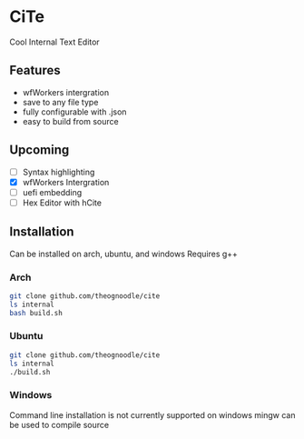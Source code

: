 # CiTe
Cool Internal Text Editor
## Features
- wfWorkers intergration
- save to any file type
- fully configurable with .json
- easy to build from source
## Upcoming

- [ ] Syntax highlighting
- [x] wfWorkers Intergration
- [ ] uefi embedding
- [ ] Hex Editor with hCite

## Installation
Can be installed on arch, ubuntu, and windows 
Requires g++
### Arch
```bash
git clone github.com/theognoodle/cite
ls internal
bash build.sh
```
### Ubuntu
```bash
git clone github.com/theognoodle/cite
ls internal
./build.sh
```

### Windows
Command line installation is not currently supported on windows
mingw can be used to compile source
